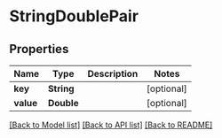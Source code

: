 # StringDoublePair

## Properties
Name | Type | Description | Notes
------------ | ------------- | ------------- | -------------
**key** | **String** |  | [optional] 
**value** | **Double** |  | [optional] 

[[Back to Model list]](../README.md#documentation-for-models) [[Back to API list]](../README.md#documentation-for-api-endpoints) [[Back to README]](../README.md)


